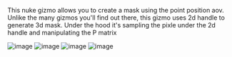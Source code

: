 This nuke gizmo allows you to create a mask using the point position aov.
Unlike the many gizmos you'll find out there, this gizmo uses 2d handle to generate 3d mask. Under the hood it's sampling the pixle under the 2d handle and manipulating the P matrix  

![image](https://github.com/M01001010/NukeMask3D/assets/53808048/a49e38cc-f154-4ffd-9a1b-9f98af10b5ef)
![image](https://github.com/M01001010/NukeMask3D/assets/53808048/1c5e9ac7-2a1d-4e60-ae23-fe7c136efeaf)
![image](https://github.com/M01001010/NukeMask3D/assets/53808048/e2b34d21-7a1c-4fec-bd1d-ee356a3b0d85)
![image](https://github.com/M01001010/NukeMask3D/assets/53808048/dbb1dc92-2218-40c1-a900-b42bcaa85b8c)
